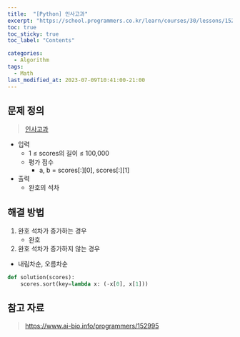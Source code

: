 ```yaml
---
title:  "[Python] 인사고과"
excerpt: "https://school.programmers.co.kr/learn/courses/30/lessons/152995"
toc: true
toc_sticky: true
toc_label: "Contents"

categories:
  - Algorithm
tags:
  - Math
last_modified_at: 2023-07-09T10:41:00-21:00
---
```


## 문제 정의
> [인사고과](https://school.programmers.co.kr/learn/courses/30/lessons/152995)  

- 입력  
    - 1 ≤ scores의 길이 ≤ 100,000  
    - 평가 점수  
        - a, b = scores[:][0], scores[:][1]   
- 출력  
    - 완호의 석차  

## 해결 방법  
1. 완호 석차가 증가하는 경우   
    - 완호  
2. 완호 석차가 증가하지 않는 경우  
- 내림차순, 오름차순  

```python
def solution(scores):
    scores.sort(key=lambda x: (-x[0], x[1]))
```

## 참고 자료
> https://www.ai-bio.info/programmers/152995